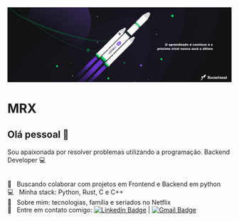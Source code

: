 <img width="auto" src="https://github.com/alexiakattah/alexiakattah/blob/master/banner.png">


# MRX

## Olá pessoal 👋
Sou apaixonada por resolver problemas utilizando a programação.
Backend Developer :computer:

 <br/> :purple_heart: &nbsp; Buscando colaborar com projetos em Frontend e Backend em python
 <br/> :computer: &nbsp; Minha stack: Python, Rust, C e C++
 <br/> 💬  &nbsp; Sobre mim: tecnologias, família e seriados no Netflix
 <br/> :email: &nbsp; Entre em contato comigo: [![Linkedin Badge](https://img.shields.io/badge/-AlexiaKattah-blue?style=flat-square&logo=Linkedin&logoColor=white&link=https://www.linkedin.com/in/alexiakattah/)](https://www.linkedin.com/in/alexiakattah/) 
| 
[![Gmail Badge](https://img.shields.io/badge/-alexiakattah@gmail.com-c14438?style=flat-square&logo=Gmail&logoColor=white&link=mailto:alexiakattah@gmail.com)](mailto:alexiakattah@gmail.com)

